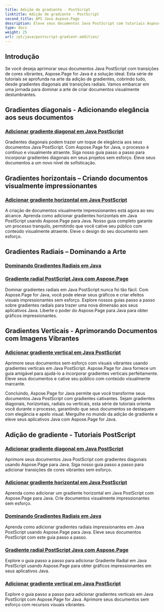 ```yaml
---
title: Adição de gradiente - PostScript
linktitle: Adição de gradiente - PostScript
second_title: API Java Aspose.Page
description: Eleve seus documentos Java PostScript com tutoriais Aspose.Page para Java. Aprenda a adicionar gradientes diagonais, horizontais, radiais e verticais impressionantes sem esforço.
type: docs
weight: 25
url: /pt/java/postscript-gradient-addition/
---
```

## Introdução

Se você deseja aprimorar seus documentos Java PostScript com transições de cores vibrantes, Aspose.Page for Java é a solução ideal. Esta série de tutoriais se aprofunda na arte da adição de gradientes, cobrindo tudo, desde gradientes diagonais até transições radiais. Vamos embarcar em uma jornada para dominar a arte de criar documentos visualmente deslumbrantes.

## Gradientes diagonais - Adicionando elegância aos seus documentos
### [Adicionar gradiente diagonal em Java PostScript](./diagonal/)

Gradientes diagonais podem trazer um toque de elegância aos seus documentos Java PostScript. Com Aspose.Page for Java, o processo é contínuo e visualmente atraente. Siga nosso guia passo a passo para incorporar gradientes diagonais em seus projetos sem esforço. Eleve seus documentos a um novo nível de sofisticação.

## Gradientes horizontais – Criando documentos visualmente impressionantes
### [Adicionar gradiente horizontal em Java PostScript](./horizontal/)

A criação de documentos visualmente impressionantes está agora ao seu alcance. Aprenda como adicionar gradientes horizontais em Java PostScript usando Aspose.Page para Java. Nosso guia completo garante um processo tranquilo, permitindo que você cative seu público com conteúdo visualmente atraente. Eleve o design do seu documento sem esforço.

## Gradientes Radiais – Dominando a Arte
### [Dominando Gradientes Radiais em Java](./radial1/)
### [Gradiente radial PostScript Java com Aspose.Page](./radial2/)

Dominar gradientes radiais em Java PostScript nunca foi tão fácil. Com Aspose.Page for Java, você pode elevar seus gráficos e criar efeitos visuais impressionantes sem esforço. Explore nossos guias passo a passo sobre gradientes radiais para trazer uma nova dimensão aos seus aplicativos Java. Liberte o poder do Aspose.Page para Java para obter gráficos impressionantes.

## Gradientes Verticais - Aprimorando Documentos com Imagens Vibrantes
### [Adicionar gradiente vertical em Java PostScript](./vertical/)

Aprimore seus documentos sem esforço com visuais vibrantes usando gradientes verticais em Java PostScript. Aspose.Page for Java fornece um guia amigável para ajudá-lo a incorporar gradientes verticais perfeitamente. Eleve seus documentos e cative seu público com conteúdo visualmente marcante. 

Concluindo, Aspose.Page for Java permite que você transforme seus documentos Java PostScript com gradientes cativantes. Sejam gradientes diagonais, horizontais, radiais ou verticais, esta série de tutoriais orienta você durante o processo, garantindo que seus documentos se destaquem com elegância e apelo visual. Mergulhe no mundo da adição de gradiente e eleve seus aplicativos Java com Aspose.Page for Java.
## Adição de gradiente - Tutoriais PostScript
### [Adicionar gradiente diagonal em Java PostScript](./diagonal/)
Aprimore seus documentos Java PostScript com gradientes diagonais usando Aspose.Page para Java. Siga nosso guia passo a passo para adicionar transições de cores vibrantes sem esforço.
### [Adicionar gradiente horizontal em Java PostScript](./horizontal/)
Aprenda como adicionar um gradiente horizontal em Java PostScript com Aspose.Page para Java. Crie documentos visualmente impressionantes sem esforço.
### [Dominando Gradientes Radiais em Java](./radial1/)
Aprenda como adicionar gradientes radiais impressionantes em Java PostScript usando Aspose.Page para Java. Eleve seus documentos PostScript com este guia passo a passo.
### [Gradiente radial PostScript Java com Aspose.Page](./radial2/)
Explore o guia passo a passo para adicionar Gradiente Radial em Java PostScript usando Aspose.Page para obter gráficos impressionantes em seus aplicativos Java.
### [Adicionar gradiente vertical em Java PostScript](./vertical/)
Explore o guia passo a passo para adicionar gradientes verticais em Java PostScript com Aspose.Page for Java. Aprimore seus documentos sem esforço com recursos visuais vibrantes.